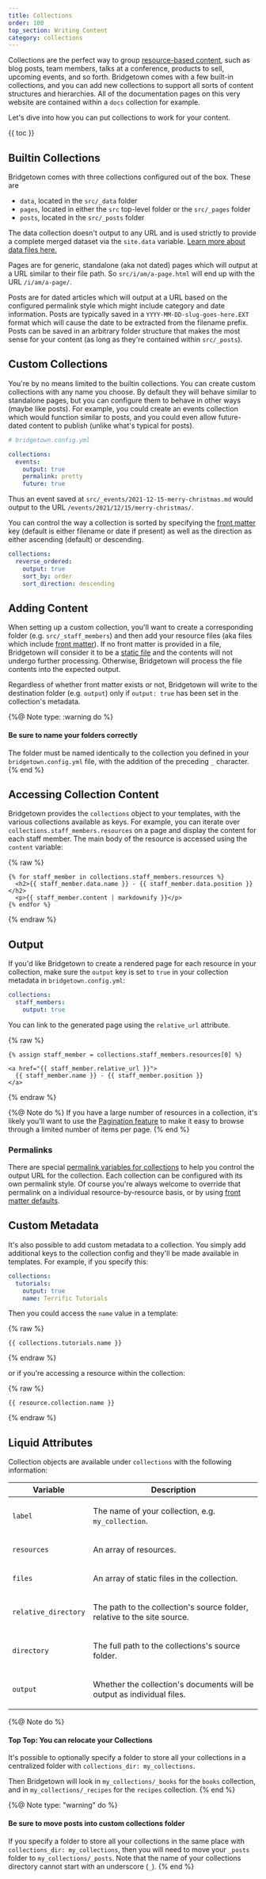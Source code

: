 ```yaml
---
title: Collections
order: 100
top_section: Writing Content
category: collections
---
```


Collections are the perfect way to group [resource-based content](/docs/resources), such as blog posts, team members, talks at a conference, products to sell, upcoming events, and so forth. Bridgetown comes with a few built-in collections, and you can add new collections to support all sorts of content structures and hierarchies. All of the documentation pages on this very website are contained within a `docs` collection for example.

Let's dive into how you can put collections to work for your content.

{{ toc }}

## Builtin Collections

Bridgetown comes with three collections configured out of the box. These are

* `data`, located in the `src/_data` folder
* `pages`, located in either the `src` top-level folder or the `src/_pages` folder
* `posts`, located in the `src/_posts` folder

The data collection doesn't output to any URL and is used strictly to provide a complete merged dataset via the `site.data` variable. [Learn more about data files here.](/docs/datafiles)

Pages are for generic, standalone (aka not dated) pages which will output at a URL similar to their file path. So `src/i/am/a-page.html` will end up with the URL `/i/am/a-page/`.

Posts are for dated articles which will output at a URL based on the configured permalink style which might include category and date information. Posts are typically saved in a `YYYY-MM-DD-slug-goes-here.EXT` format which will cause the date to be extracted from the filename prefix. Posts can be saved in an arbitrary folder structure that makes the most sense for your content (as long as they're contained within `src/_posts`).

## Custom Collections

You're by no means limited to the builtin collections. You can create custom collections with any name you choose. By default they will behave similar to standalone pages, but you can configure them to behave in other ways (maybe like posts). For example, you could create an events collection which would function similar to posts, and you could even allow future-dated content to publish (unlike what's typical for posts).

```yaml
# bridgetown.config.yml

collections:
  events:
    output: true
    permalink: pretty
    future: true
```

Thus an event saved at `src/_events/2021-12-15-merry-christmas.md` would output to the URL `/events/2021/12/15/merry-christmas/`.

You can control the way a collection is sorted by specifying the [front matter](/docs/front-matter) key (default is either filename or date if present) as well as the direction as either ascending (default) or descending.

```yaml
collections:
  reverse_ordered:
    output: true
    sort_by: order
    sort_direction: descending
```

## Adding Content

When setting up a custom collection, you'll want to create a corresponding folder (e.g. `src/_staff_members`) and then add your resource files (aka files which include [front matter](/docs/front-matter)). If no front
matter is provided in a file, Bridgetown will consider it to be a [static file](/docs/static-files/)
and the contents will not undergo further processing. Otherwise, Bridgetown will process the file contents into the expected output.

Regardless of whether front matter exists or not, Bridgetown will write to the destination folder (e.g. `output`) only if `output: true` has been set in the collection's metadata.

{%@ Note type: :warning do %}
  #### Be sure to name your folders correctly

  The folder must be named identically to the collection you defined in your
  `bridgetown.config.yml` file, with the addition of the preceding `_` character.
{% end %}

## Accessing Collection Content

Bridgetown provides the `collections` object to your templates, with the various collections available as keys. For example, you can iterate over `collections.staff_members.resources` on a page and display the content for each staff member. The main body of the resource is accessed using the `content` variable:

{% raw %}
```liquid
{% for staff_member in collections.staff_members.resources %}
  <h2>{{ staff_member.data.name }} - {{ staff_member.data.position }}</h2>
  <p>{{ staff_member.content | markdownify }}</p>
{% endfor %}
```
{% endraw %}

## Output

If you'd like Bridgetown to create a rendered page for each resource in your collection, make sure the `output` key is set to `true` in your collection metadata in `bridgetown.config.yml`:

```yaml
collections:
  staff_members:
    output: true
```

You can link to the generated page using the `relative_url` attribute.

{% raw %}
```liquid
{% assign staff_member = collections.staff_members.resources[0] %}

<a href="{{ staff_member.relative_url }}">
  {{ staff_member.name }} - {{ staff_member.position }}
</a>
```
{% endraw %}

{%@ Note do %}
If you have a large number of resources in a collection, it's likely you'll want to use the [Pagination feature](/docs/content/pagination) to make it easy to browse through a limited number of items per page.
{% end %}

### Permalinks

There are special [permalink variables for collections](/docs/content/permalinks) to help you control the output URL for the collection. Each collection can be configured with its own permalink style. Of course you're always welcome to override that permalink on a individual resource-by-resource basis, or by using [front matter defaults](/docs/content/front-matter-defaults).

## Custom Metadata

It's also possible to add custom metadata to a collection. You simply add
additional keys to the collection config and they'll be made available in templates. For example, if you specify this:

```yaml
collections:
  tutorials:
    output: true
    name: Terrific Tutorials
```

Then you could access the `name` value in a template:

{% raw %}
```
{{ collections.tutorials.name }}
```
{% endraw %}

or if you're accessing a resource within the collection:

{% raw %}
```
{{ resource.collection.name }}
```
{% endraw %}

## Liquid Attributes

Collection objects are available under `collections` with the following information:

<table class="settings biggest-output">
  <thead>
    <tr>
      <th>Variable</th>
      <th>Description</th>
    </tr>
  </thead>
  <tbody>
    <tr>
      <td>
        <p><code>label</code></p>
      </td>
      <td>
        <p>
          The name of your collection, e.g. <code>my_collection</code>.
        </p>
      </td>
    </tr>
    <tr>
      <td>
        <p><code>resources</code></p>
      </td>
      <td>
        <p>
          An array of resources.
        </p>
      </td>
    </tr>
    <tr>
      <td>
        <p><code>files</code></p>
      </td>
      <td>
        <p>
          An array of static files in the collection.
        </p>
      </td>
    </tr>
    <tr>
      <td>
        <p><code>relative_directory</code></p>
      </td>
      <td>
        <p>
          The path to the collection's source folder, relative to the site
          source.
        </p>
      </td>
    </tr>
    <tr>
      <td>
        <p><code>directory</code></p>
      </td>
      <td>
        <p>
          The full path to the collections's source folder.
        </p>
      </td>
    </tr>
    <tr>
      <td>
        <p><code>output</code></p>
      </td>
      <td>
        <p>
          Whether the collection's documents will be output as individual
          files.
        </p>
      </td>
    </tr>
  </tbody>
</table>

{%@ Note do %}
  #### Top Top: You can relocate your Collections

  It's possible to optionally specify a folder to store all your collections in a centralized folder with `collections_dir: my_collections`.

  Then Bridgetown will look in `my_collections/_books` for the `books` collection, and
  in `my_collections/_recipes` for the `recipes` collection.
{% end %}

{%@ Note type: "warning" do %}
  #### Be sure to move posts into custom collections folder

  If you specify a folder to store all your collections in the same place with `collections_dir: my_collections`, then you will need to move your `_posts` folder to `my_collections/_posts`. Note that the name of your collections directory cannot start with an underscore (`_`).
{% end %}
